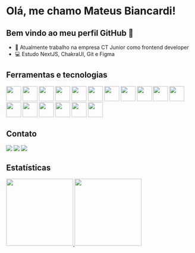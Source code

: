 # Olá, me chamo Mateus Biancardi! 
## Bem vindo ao meu perfil GitHub 👋

- 🔭 Atualmente trabalho na empresa CT Junior como frontend developer
- 💻 Estudo NextJS, ChakraUI, Git e Figma

## Ferramentas e tecnologias
<img width="40" height="40" loading="lazy" src="https://cdn.jsdelivr.net/gh/devicons/devicon/icons/react/react-original.svg" /> <img width="40" height="40" loading="lazy" src="https://cdn.jsdelivr.net/gh/devicons/devicon/icons/nextjs/nextjs-line.svg" />
<img width="40" height="40" loading="lazy" src="https://cdn.jsdelivr.net/gh/devicons/devicon/icons/html5/html5-original.svg"  />
<img width="40" height="40" loading="lazy" src="https://cdn.jsdelivr.net/gh/devicons/devicon/icons/css3/css3-original.svg" />
<img width="40" height="40" loading="lazy" src="https://cdn.jsdelivr.net/gh/devicons/devicon/icons/javascript/javascript-plain.svg" />
<img width="40" height="40" loading="lazy" src="https://cdn.jsdelivr.net/gh/devicons/devicon/icons/typescript/typescript-original.svg" />
<img width="40" height="40" loading="lazy" src="https://cdn.jsdelivr.net/gh/devicons/devicon/icons/c/c-original.svg" />
<img width="40" height="40" loading="lazy" src="https://cdn.jsdelivr.net/gh/devicons/devicon/icons/python/python-original.svg" />
<img width="40" height="40" loading="lazy" src="https://cdn.jsdelivr.net/gh/devicons/devicon/icons/arduino/arduino-original.svg" />
<img width="40" height="40" loading="lazy" src="https://cdn.jsdelivr.net/gh/devicons/devicon/icons/firebase/firebase-plain.svg" />
<img width="40" height="40" loading="lazy" src="https://cdn.jsdelivr.net/gh/devicons/devicon/icons/github/github-original.svg" />
<img width="40" height="40" loading="lazy" src="https://cdn.jsdelivr.net/gh/devicons/devicon/icons/figma/figma-original.svg" />
<img width="40" height="40" loading="lazy" src="https://cdn.jsdelivr.net/gh/devicons/devicon/icons/eslint/eslint-original.svg" />
<img width="40" height="40" loading="lazy" src="https://cdn.jsdelivr.net/gh/devicons/devicon/icons/nodejs/nodejs-original.svg" />
<img width="40" height="40" loading="lazy" src="https://cdn.jsdelivr.net/gh/devicons/devicon/icons/yarn/yarn-original.svg" />
<img width="40" height="40" loading="lazy" src="https://cdn.jsdelivr.net/gh/devicons/devicon/icons/npm/npm-original-wordmark.svg" />
<img width="40" height="40" loading="lazy" src="https://cdn.jsdelivr.net/gh/devicons/devicon/icons/wordpress/wordpress-plain.svg" />

## Contato
<div>
<a href="https://instagram.com/_mbiancardi" target="_blank"><img loading="lazy" src="https://img.shields.io/badge/-Instagram-%23E4405F?style=for-the-badge&logo=instagram&logoColor=white" target="_blank"></a>
<a href = "mailto:mateusbbdasilva@gmail.com"><img loading="lazy" src="https://img.shields.io/badge/Gmail-D14836?style=for-the-badge&logo=gmail&logoColor=white" target="_blank"></a>
<a href="https://www.linkedin.com/in/mateus-biancardi-da-silva-227840252" target="_blank"><img loading="lazy" src="https://img.shields.io/badge/-LinkedIn-%230077B5?style=for-the-badge&logo=linkedin&logoColor=white" target="_blank"></a>   
</div>

## Estatísticas
<div>
<a href="https://github.com/mateusbiancardi">
<img loading="lazy" height="180em" src="https://github-readme-stats.vercel.app/api/top-langs/?username=mateusbiancardi&layout=compact&langs_count=7&theme=github_dark"/>
<img loading="lazy" height="180em" src="https://github-readme-stats.vercel.app/api?username=mateusbiancardi&show_icons=true&theme=github_dark&include_all_commits=true&count_private=true"/>
</div>
